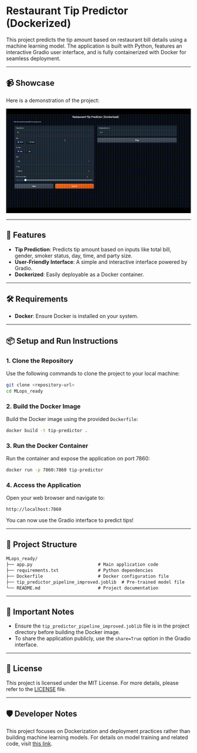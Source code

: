 
# Restaurant Tip Predictor (Dockerized)

This project predicts the tip amount based on restaurant bill details using a machine learning model. The application is built with Python, features an interactive Gradio user interface, and is fully containerized with Docker for seamless deployment.

---
## 📹 Showcase

Here is a demonstration of the project:

![Tips predict](showcase.gif)

---

## 🚀 Features
- **Tip Prediction**: Predicts tip amount based on inputs like total bill, gender, smoker status, day, time, and party size.
- **User-Friendly Interface**: A simple and interactive interface powered by Gradio.
- **Dockerized**: Easily deployable as a Docker container.

---

## 🛠️ Requirements
- **Docker**: Ensure Docker is installed on your system.

---

## 📦 Setup and Run Instructions

### 1. **Clone the Repository**
Use the following commands to clone the project to your local machine:
```bash
git clone <repository-url>
cd MLops_ready
```

### 2. **Build the Docker Image**
Build the Docker image using the provided `Dockerfile`:
```bash
docker build -t tip-predictor .
```

### 3. **Run the Docker Container**
Run the container and expose the application on port 7860:
```bash
docker run -p 7860:7860 tip-predictor
```

### 4. **Access the Application**
Open your web browser and navigate to:
```
http://localhost:7860
```

You can now use the Gradio interface to predict tips!

---

## 📂 Project Structure
```
MLops_ready/
├── app.py                         # Main application code
├── requirements.txt               # Python dependencies
├── Dockerfile                     # Docker configuration file
├── tip_predictor_pipeline_improved.joblib  # Pre-trained model file
└── README.md                      # Project documentation
```

---

## 📝 Important Notes
- Ensure the `tip_predictor_pipeline_improved.joblib` file is in the project directory before building the Docker image.
- To share the application publicly, use the `share=True` option in the Gradio interface.

---

## 📜 License
This project is licensed under the MIT License. For more details, please refer to the [LICENSE](./LICENSE) file.

---

## 🛡️ Developer Notes
This project focuses on Dockerization and deployment practices rather than building machine learning models. For details on model training and related code, visit [this link](https://colab.research.google.com/drive/1ZgVoA1G4NipDO0h7NTp77elotmnhcUXU?usp=sharing).

